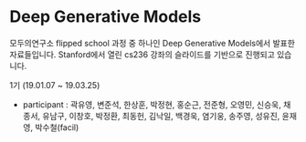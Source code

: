 # Deep Generative Models
모두의연구소 flipped school 과정 중 하나인 Deep Generative Models에서 발표한 자료들입니다.
Stanford에서 열린 cs236 강좌의 슬라이드를 기반으로 진행되고 있습니다.

1기 (19.01.07 ~ 19.03.25)
* participant : 곽유영, 변준석, 한상훈, 박정현, 홍순근, 전준형, 오영민, 신승욱, 채종서, 유남구, 이창호, 박정환, 최동헌, 김낙일, 백경욱, 염기웅, 송주영, 성유진, 윤재영, 박수철(facil)
